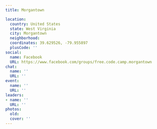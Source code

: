 ```yaml
---
title: Morgantown

location:
  country: United States
  state: West Virginia
  city: Morgantown
  neighborhood: 
  coordinates: 39.629526, -79.955897
  plusCode: ''
social:
  name: Facebook
  URL: https://www.facebook.com/groups/free.code.camp.morgantown
chat:
  name: ''
  URL: ''
event:
  name: ''
  URL: ''
leaders:
- name: ''
  URL: ''
photos:
  old: 
  cover: ''
---
```

